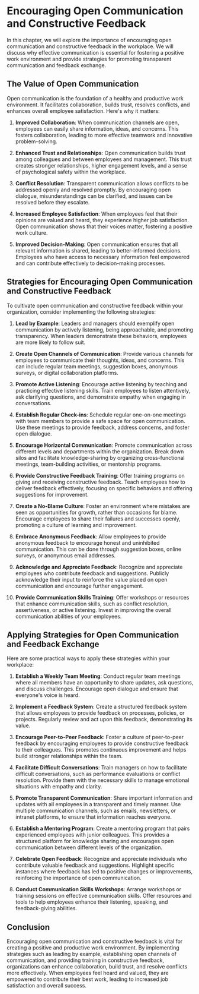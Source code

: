 # Encouraging Open Communication and Constructive Feedback

In this chapter, we will explore the importance of encouraging open communication and constructive feedback in the workplace. We will discuss why effective communication is essential for fostering a positive work environment and provide strategies for promoting transparent communication and feedback exchange.

## The Value of Open Communication

Open communication is the foundation of a healthy and productive work environment. It facilitates collaboration, builds trust, resolves conflicts, and enhances overall employee satisfaction. Here's why it matters:

1. **Improved Collaboration**: When communication channels are open, employees can easily share information, ideas, and concerns. This fosters collaboration, leading to more effective teamwork and innovative problem-solving.
    
2. **Enhanced Trust and Relationships**: Open communication builds trust among colleagues and between employees and management. This trust creates stronger relationships, higher engagement levels, and a sense of psychological safety within the workplace.
    
3. **Conflict Resolution**: Transparent communication allows conflicts to be addressed openly and resolved promptly. By encouraging open dialogue, misunderstandings can be clarified, and issues can be resolved before they escalate.
    
4. **Increased Employee Satisfaction**: When employees feel that their opinions are valued and heard, they experience higher job satisfaction. Open communication shows that their voices matter, fostering a positive work culture.
    
5. **Improved Decision-Making**: Open communication ensures that all relevant information is shared, leading to better-informed decisions. Employees who have access to necessary information feel empowered and can contribute effectively to decision-making processes.
    

## Strategies for Encouraging Open Communication and Constructive Feedback

To cultivate open communication and constructive feedback within your organization, consider implementing the following strategies:

1. **Lead by Example**: Leaders and managers should exemplify open communication by actively listening, being approachable, and promoting transparency. When leaders demonstrate these behaviors, employees are more likely to follow suit.
    
2. **Create Open Channels of Communication**: Provide various channels for employees to communicate their thoughts, ideas, and concerns. This can include regular team meetings, suggestion boxes, anonymous surveys, or digital collaboration platforms.
    
3. **Promote Active Listening**: Encourage active listening by teaching and practicing effective listening skills. Train employees to listen attentively, ask clarifying questions, and demonstrate empathy when engaging in conversations.
    
4. **Establish Regular Check-ins**: Schedule regular one-on-one meetings with team members to provide a safe space for open communication. Use these meetings to provide feedback, address concerns, and foster open dialogue.
    
5. **Encourage Horizontal Communication**: Promote communication across different levels and departments within the organization. Break down silos and facilitate knowledge-sharing by organizing cross-functional meetings, team-building activities, or mentorship programs.
    
6. **Provide Constructive Feedback Training**: Offer training programs on giving and receiving constructive feedback. Teach employees how to deliver feedback effectively, focusing on specific behaviors and offering suggestions for improvement.
    
7. **Create a No-Blame Culture**: Foster an environment where mistakes are seen as opportunities for growth, rather than occasions for blame. Encourage employees to share their failures and successes openly, promoting a culture of learning and improvement.
    
8. **Embrace Anonymous Feedback**: Allow employees to provide anonymous feedback to encourage honest and uninhibited communication. This can be done through suggestion boxes, online surveys, or anonymous email addresses.
    
9. **Acknowledge and Appreciate Feedback**: Recognize and appreciate employees who contribute feedback and suggestions. Publicly acknowledge their input to reinforce the value placed on open communication and encourage further engagement.
    
10. **Provide Communication Skills Training**: Offer workshops or resources that enhance communication skills, such as conflict resolution, assertiveness, or active listening. Invest in improving the overall communication abilities of your employees.
    

## Applying Strategies for Open Communication and Feedback Exchange

Here are some practical ways to apply these strategies within your workplace:

1. **Establish a Weekly Team Meeting**: Conduct regular team meetings where all members have an opportunity to share updates, ask questions, and discuss challenges. Encourage open dialogue and ensure that everyone's voice is heard.
    
2. **Implement a Feedback System**: Create a structured feedback system that allows employees to provide feedback on processes, policies, or projects. Regularly review and act upon this feedback, demonstrating its value.
    
3. **Encourage Peer-to-Peer Feedback**: Foster a culture of peer-to-peer feedback by encouraging employees to provide constructive feedback to their colleagues. This promotes continuous improvement and helps build stronger relationships within the team.
    
4. **Facilitate Difficult Conversations**: Train managers on how to facilitate difficult conversations, such as performance evaluations or conflict resolution. Provide them with the necessary skills to manage emotional situations with empathy and clarity.
    
5. **Promote Transparent Communication**: Share important information and updates with all employees in a transparent and timely manner. Use multiple communication channels, such as emails, newsletters, or intranet platforms, to ensure that information reaches everyone.
    
6. **Establish a Mentoring Program**: Create a mentoring program that pairs experienced employees with junior colleagues. This provides a structured platform for knowledge sharing and encourages open communication between different levels of the organization.
    
7. **Celebrate Open Feedback**: Recognize and appreciate individuals who contribute valuable feedback and suggestions. Highlight specific instances where feedback has led to positive changes or improvements, reinforcing the importance of open communication.
    
8. **Conduct Communication Skills Workshops**: Arrange workshops or training sessions on effective communication skills. Offer resources and tools to help employees enhance their listening, speaking, and feedback-giving abilities.
    

## Conclusion

Encouraging open communication and constructive feedback is vital for creating a positive and productive work environment. By implementing strategies such as leading by example, establishing open channels of communication, and providing training in constructive feedback, organizations can enhance collaboration, build trust, and resolve conflicts more effectively. When employees feel heard and valued, they are empowered to contribute their best work, leading to increased job satisfaction and overall success.
